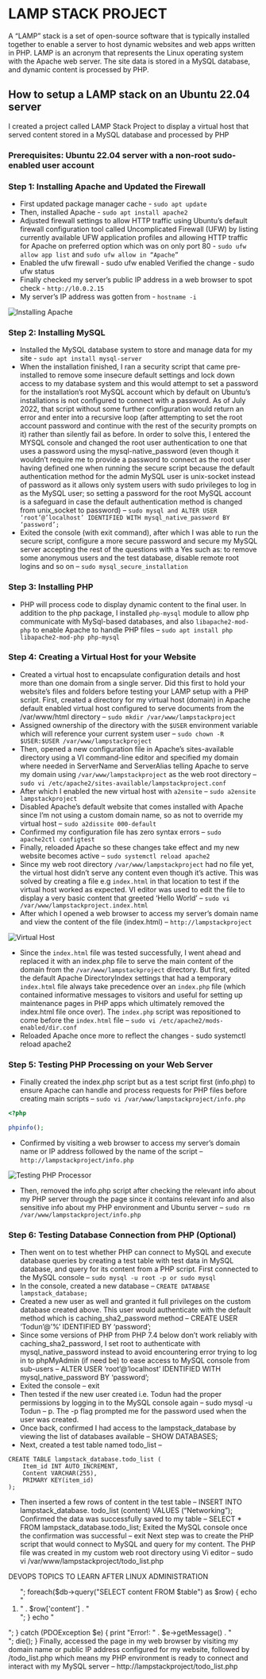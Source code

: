 # LAMP STACK PROJECT


A “LAMP” stack is a set of open-source software that is typically installed together to enable a server to host dynamic websites and web apps written in PHP. LAMP is an acronym that represents the Linux operating system with the Apache web server. The site data is stored in a MySQL database, and dynamic content is processed by PHP.

## How to setup a LAMP stack on an Ubuntu 22.04 server 

I created a project called LAMP Stack Project to display a virtual host that served content stored in a MySQL database and processed by PHP

### Prerequisites: Ubuntu 22.04 server with a non-root sudo-enabled user account

### Step 1: Installing Apache and Updated the Firewall
- First updated package manager cache - `sudo apt update`
- Then, installed Apache - `sudo apt install apache2`
- Adjusted firewall settings to allow HTTP traffic using Ubuntu’s default firewall configuration tool called Uncomplicated Firewall (UFW) by listing currently available UFW application profiles and allowing HTTP traffic for Apache on preferred option which was on only port 80  - `sudo ufw allow app list` and `sudo ufw allow in “Apache”`
- Enabled the ufw firewall - sudo ufw enabled
Verified the change - sudo ufw status 
- Finally checked my server’s public IP address in a web browser to spot check - `http://l0.0.2.15`
- My server’s IP address was gotten from - `hostname -i`

![Installing Apache](images/20.png)

### Step 2: Installing MySQL
- Installed the MySQL database system to store and manage data for my site - `sudo apt install mysql-server`
- When the installation finished, I ran a security script that came pre-installed to remove some insecure default settings and lock down access to my database system and this would attempt to set a password for the installation’s root MySQL account which by default on Ubuntu’s installations is not configured to connect with a password. As of July 2022, that script without some further configuration would return an error and enter into a recursive loop (after attempting to set the root account password and continue with the rest of the security prompts on it) rather than silently fail as before. In order to solve this, I entered the MYSQL console and changed the root user authentication to one that uses a password using the mysql-native_password (even though it wouldn’t require me to provide a password to connect as the root user having defined one when running the secure script because the default authentication method for the admin MySQL user is unix-socket instead of password as it allows only system users with sudo privileges to log in as the MySQL user; so setting a password for the root MySQL account is a safeguard in case the default authentication method is changed from unix_socket to password) – `sudo mysql and ALTER USER ‘root’@’localhost’ IDENTIFIED WITH mysql_native_password BY ‘password’;`
- Exited the console (with exit command), after which I was able to run the secure script, configure a more secure password and secure my MySQL server accepting the rest of the questions with a Yes such as: to remove some anonymous users and the test database, disable remote root logins and so on – `sudo mysql_secure_installation`
  
### Step 3: Installing PHP
- PHP will process code to display dynamic content to the final user. In addition to the php package, I installed `php-mysql` module to allow php communicate with MySql-based databases, and also `libapache2-mod-php` to enable Apache to handle PHP files – `sudo apt install php libapache2-mod-php php-mysql`
  
### Step 4: Creating a Virtual Host for your Website
- Created a virtual host to encapsulate configuration details and host more than one domain from a single server. Did this first to hold your website’s files and folders before testing your LAMP setup with a PHP script. First, created a directory for my virtual host (domain) in Apache default enabled virtual host configured to serve documents from the /var/www/html directory – `sudo mkdir /var/www/lampstackproject`
- Assigned ownership of the directory with the `$USER` environment variable which will reference your current system user – `sudo chown -R $USER:$USER /var/www/lampstackproject`
- Then, opened a new configuration file in Apache’s sites-available directory using a VI command-line editor and specified my domain where needed in ServerName and ServerAlias telling Apache to serve my domain using `/var/www/lampstackproject` as the web root directory – `sudo vi /etc/apache2/sites-available/lampstackproject.conf`
- After which I enabled the new virtual host with `a2ensite` – `sudo a2ensite lampstackproject`
- Disabled Apache’s default website that comes installed with Apache since I’m not using a custom domain name, so as not to override my virtual host – `sudo a2dissite 000-default`
- Confirmed my configuration file has zero syntax errors – `sudo apache2ctl configtest`
- Finally, reloaded Apache so these changes take effect and my new website becomes active – `sudo systemctl reload apache2`
- Since my web root directory `/var/www/lampstackproject` had no file yet, the virtual host didn’t serve any content even though it’s active. This was solved by creating a file e.g `index.html` in that location to test if the virtual host worked as expected. VI editor was used to edit the file to display a very basic content that greeted ‘Hello World’ – `sudo vi /var/www/lampstackproject.index.html`
- After which I opened a web browser to access my server’s domain name and view the content of the file (index.html) – `http://lampstackproject`

![Virtual Host](images/21.png)

- Since the `index.html` file was tested successfully, I went ahead and replaced it with an index.php file to serve the main content of the domain from the `/var/www/lampstackproject` directory. But first, edited the default Apache DirectoryIndex settings that had a temporary `index.html` file always take precedence over an `index.php` file (which contained informative messages to visitors and useful for setting up maintenance pages in PHP apps which ultimately removed the index.html file once over). The `index.php` script was repositioned to come before the `index.html` file – `sudo vi /etc/apache2/mods-enabled/dir.conf`  
- Reloaded Apache once more to reflect the changes - sudo systemctl reload apache2

### Step 5: Testing PHP Processing on your Web Server
- Finally created the index.php script but as a test script first (info.php) to ensure Apache can handle and process requests for PHP files before creating main scripts – `sudo vi /var/www/lampstackproject/info.php`
```php
<?php 

phpinfo();
```
- Confirmed by visiting a web browser to access my server’s domain name or IP address followed by the name of the script – `http://lampstackproject/info.php`

![Testing PHP Processor](images/22.png)

- Then, removed the info.php script after checking the relevant info about my PHP server through the page since it contains relevant info and also sensitive info about my PHP environment and Ubuntu server – `sudo rm /var/www/lampstackproject/info.php`
  
### Step 6: Testing Database Connection from PHP (Optional)
- Then went on to test whether PHP can connect to MySQL and execute database queries by creating a test table with test data in MySQL database, and query for its content from a PHP script. First connected to the MySQL console – `sudo mysql -u root -p or sudo mysql`
- In the console, created a new database – `CREATE DATABASE lampstack_database;`
- Created a new user as well and granted it full privileges on the custom database created above. This user would authenticate with the default method which is caching_sha2_password method – CREATE USER ‘Todun’@’%’ IDENTIFIED BY ‘password’;
- Since some versions of PHP from PHP 7.4 below don’t work reliably with caching_sha2_password, I set root to authenticate with mysql_native_password instead to avoid encountering error trying to log in to phpMyAdmin (if need be) to ease access to MySQL console from sub-users – ALTER USER ‘root’@’localhost’ IDENTIFIED WITH mysql_native_password BY ‘password’;
- Exited the console – exit
- Then tested if the new user created i.e. Todun had the proper permissions by logging in to the MySQL console again – sudo mysql -u Todun – p. The -p flag prompted me for the password used when the user was created.
- Once back, confirmed I had access to the lampstack_database by viewing the list of databases available – SHOW DATABASES;
- Next, created a test table named todo_list –
```mysql
CREATE TABLE lampstack_database.todo_list (
    Item_id INT AUTO_INCREMENT,
    Content VARCHAR(255),
    PRIMARY KEY(item_id)
);
```
- Then inserted a few rows of content in the test table – INSERT INTO lampstack_database. todo_list (content) VALUES (“Networking”);
Confirmed the data was successfully saved to my table – SELECT * FROM lampstack_database.todo_list;
Exited the MySQL console once the confirmation was successful – exit
Next step was to create the PHP script that would connect to MySQL and query for my content. The PHP file was created in my custom web root directory using Vi editor – sudo vi /var/www/lampstackproject/todo_list.php
<?php
$user = "Todun";
$password = "password";
$database = "lampstack_database";
$table = "todo_list";


try {
  $db = new PDO("mysql:host=localhost;dbname=$database", $user, $password);
  echo "<h2>DEVOPS TOPICS TO LEARN AFTER LINUX ADMINISTRATION</h2><ol>"; 
  foreach($db->query("SELECT content FROM $table") as $row) {
    echo "<li>" . $row['content'] . "</li>";
  }
  echo "</ol>";
} catch (PDOException $e) {
    print "Error!: " . $e->getMessage() . "<br/>";
    die();
}
Finally, accessed the page in my web browser by visiting my domain name or public IP address configured for my website, followed by /todo_list.php which means my PHP environment is ready to connect and interact with my MySQL server – http://lampstackproject/todo_list.php

